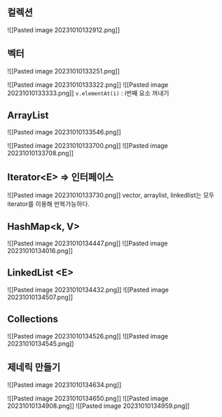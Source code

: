 ## 컬렉션
![[Pasted image 20231010132912.png]]

## 벡터
![[Pasted image 20231010133251.png]]

![[Pasted image 20231010133322.png]]
![[Pasted image 20231010133333.png]]
`v.elementAt(i)` : i번째 요소 꺼내기

## ArrayList
![[Pasted image 20231010133546.png]]

![[Pasted image 20231010133700.png]]
![[Pasted image 20231010133708.png]]

## Iterator\<E> => 인터페이스
![[Pasted image 20231010133730.png]]
vector, arraylist, linkedlist는 모두 iterator를 이용해 반복가능하다.
## HashMap<k, V>

![[Pasted image 20231010134447.png]]
![[Pasted image 20231010134016.png]]

## LinkedList \<E>

![[Pasted image 20231010134432.png]]
![[Pasted image 20231010134507.png]]

## Collections
![[Pasted image 20231010134526.png]]
![[Pasted image 20231010134545.png]]

## 제네릭 만들기
![[Pasted image 20231010134634.png]]

![[Pasted image 20231010134650.png]]
![[Pasted image 20231010134908.png]]
![[Pasted image 20231010134959.png]]





